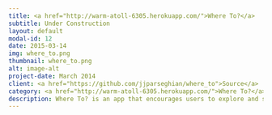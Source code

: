 ```yaml
---
title: <a href="http://warm-atoll-6305.herokuapp.com/">Where To?</a>
subtitle: Under Construction
layout: default
modal-id: 12
date: 2015-03-14
img: where_to.png
thumbnail: where_to.png
alt: image-alt
project-date: March 2014
client: <a href="https://github.com/jjparseghian/where_to">Source</a>
category: <a href="http://warm-atoll-6305.herokuapp.com/">Where To?</a>
description: Where To? is an app that encourages users to explore and share images from their previous trips. Along with the picture they can add a title, where it was taken, and a decription of their experience! Its a great way to get to see the world through other peoples eyes.
---
```

